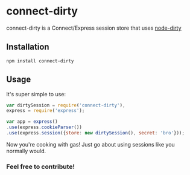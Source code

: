 # connect-dirty
connect-dirty is a Connect/Express session store that uses [node-dirty](https://github.com/felixge/node-dirty)

## Installation
`npm install connect-dirty`

## Usage
It's super simple to use:
```javascript
var dirtySession = require('connect-dirty'),
express = require('express');

var app = express()
.use(express.cookieParser())
.use(express.session({store: new dirtySession(), secret: 'bro'}));

```
Now you're cooking with gas! Just go about using sessions like you normally would.

### Feel free to contribute!
